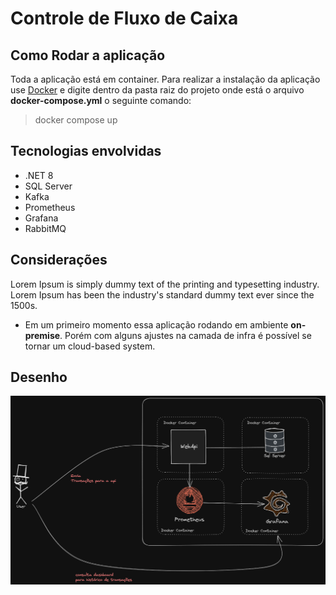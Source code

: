 # Controle de Fluxo de Caixa

## Como Rodar a aplicação

Toda a aplicação está em container. Para realizar a instalação da aplicação use [Docker](https://www.docker.com/) e digite dentro da pasta raiz do projeto onde está o arquivo **docker-compose.yml** o seguinte comando:

> docker compose up

## Tecnologias envolvidas

- .NET 8
- SQL Server
- Kafka
- Prometheus
- Grafana
- RabbitMQ

## Considerações

Lorem Ipsum is simply dummy text of the printing and typesetting industry. Lorem Ipsum has been the industry's standard dummy text ever since the 1500s.

- Em um primeiro momento essa aplicação rodando em ambiente **on-premise**. Porém com alguns ajustes na camada de infra é possível se tornar um cloud-based system.

## Desenho

![BigPicture](./docs/imgs/big-picture.png)
